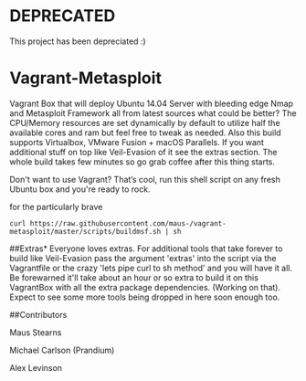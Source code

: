 # DEPRECATED

This project has been depreciated :) 


Vagrant-Metasploit
==================
Vagrant Box that will deploy Ubuntu 14.04 Server with bleeding edge Nmap and Metasploit Framework all from latest sources what could be better? The CPU/Memory resources are set dynamically by default to utilize half the available cores and ram but feel free to tweak as needed. Also this build supports Virtualbox, VMware Fusion + macOS Parallels. If you want additional stuff on top like Veil-Evasion of it see the extras section. The whole build takes few minutes so go grab coffee after this thing starts.

Don't want to use Vagrant? That’s cool, run this shell script on any fresh Ubuntu box and you're ready to rock. 

for the particularly brave
```shell
curl https://raw.githubusercontent.com/maus-/vagrant-metasploit/master/scripts/buildmsf.sh | sh
```

##Extras* 
Everyone loves extras. For additional tools that take forever to build like Veil-Evasion pass the argument 'extras' into the script via the Vagrantfile or the crazy 'lets pipe curl to sh method' and you will have it all. Be forewarned it'll take about an hour or so extra to build it on this VagrantBox with all the extra package dependencies. (Working on that). Expect to see some more tools being dropped in here soon enough too.

##Contributors

Maus Stearns

Michael Carlson (Prandium)

Alex Levinson
